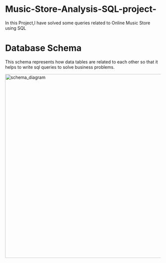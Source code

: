 # Music-Store-Analysis-SQL-project-
In this Project,I have solved some queries related to Online Music Store using SQL

# Database Schema 
This schema represents how data tables are related to each other so that it helps to 
write sql queries to solve business problems.

<img width="594" alt="schema_diagram" src="https://github.com/user-attachments/assets/d85e946e-b36c-4daa-9c90-075485650b1e" />
